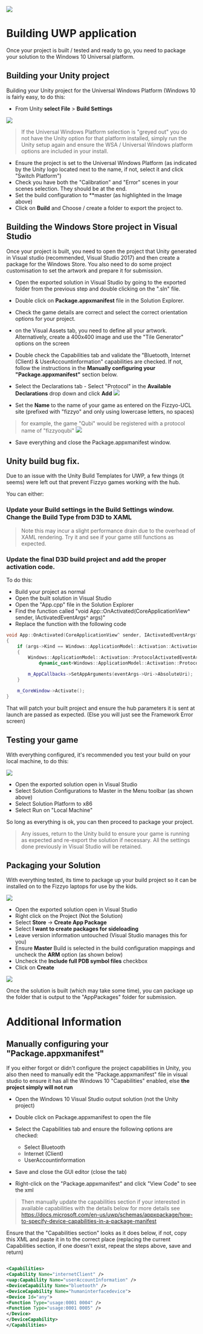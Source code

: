 ![](/Images/FizzyoFrameworkLogo.png)

# Building UWP application

Once your project is built / tested and ready to go, you need to package your solution to the Windows 10 Universal platform.

## Building your Unity project

Building your Unity project for the Universal Windows Platform (Windows 10 is fairly easy, to do this:

- From Unity **select File** > **Build Settings**

![](/Images/BuildSetingsBuild.png)

> If the Universal Windows Platform selection is "greyed out" you do not have the Unity option for that platform installed, simply run the Unity setup again and ensure the WSA / Universal Windows platform options are included in your install.

- Ensure the project is set to the Universal Windows Platform (as indicated by the Unity logo located next to the name, if not, select it and click "Switch Platform")
- Check you have both the "Calibration" and "Error" scenes in your scenes selection.  They should be at the end.
- Set the build configuration to **master (as highlighted in the Image above)
- Click on **Build** and Choose / create a folder to export the project to.

## Building the Windows Store project in Visual Studio

Once your project is built, you need to open the project that Unity generated in Visual studio (recommended, Visual Studio 2017) and then create a package for the Windows Store.
You also need to do some project customisation to set the artwork and prepare it for submission.

- Open the exported solution in Visual Studio by  going to the exported folder from the previous step and double clicking on the ".sln" file.
- Double click on **Package.appxmanifest** file in the Solution Explorer.
- Check the game details are correct and select the correct orientation options for your project.
- on the Visual Assets tab, you need to define all your artwork.  Alternatively, create a 400x400 image and use the "Tile Generator" options on the screen
- Double check the Capabilities tab and validate the "Bluetooth, Internet (Client) & UserAccountinformation" capabilities are checked.  If not, follow the instructions in the **Manually configuring your "Package.appxmanifest"** section below.
- Select the Declarations tab - Select "Protocol" in the **Available Declarations** drop down and click **Add**
![](/Images/ProtocolSettings.png)

- Set the **Name** to the name of your game as entered on the Fizzyo-UCL site (prefixed with "fizzyo" and only using lowercase letters, no spaces)

> for example, the game "Qubi" would be registered with a protocol name of "fizzyoqubi"
> ![](/Images/ProtocolDeclarationsExample.png)

- Save everything and close the Package.appxmanifest window.

## Unity build bug fix.

Due to an issue with the Unity Build Templates for UWP, a few things (it seems) were left out that prevent Fizzyo games working with the hub.

You can either:

### Update your Build settings in the Build Settings window. Change the Build Type from D3D to **XAML**

> Note this may incur a slight performance drain due to the overhead of XAML rendering. Try it and see if your game still functions as expected.

### Update the final D3D build project and add the proper activation code.
To do this:

* Build your project as normal
* Open the built solution in Visual Studio
* Open the "App.cpp" file in the Solution Explorer
* Find the function called "void App::OnActivated(CoreApplicationView^ sender, IActivatedEventArgs^ args)"
* Replace the function with the following code

```cpp
void App::OnActivated(CoreApplicationView^ sender, IActivatedEventArgs^ args)
{
    if (args->Kind == Windows::ApplicationModel::Activation::ActivationKind::Protocol)
    {
        Windows::ApplicationModel::Activation::ProtocolActivatedEventArgs^ eventArgs =
            dynamic_cast<Windows::ApplicationModel::Activation::ProtocolActivatedEventArgs^>(args);

        m_AppCallbacks->SetAppArguments(eventArgs->Uri->AbsoluteUri);
    }

    m_CoreWindow->Activate();
}
```

That will patch your built project and ensure the hub parameters it is sent at launch are passed as expected. 
(Else you will just see the Framework Error screen)

## Testing your game

With everything configured, it's recommended you test your build on your local machine, to do this:

![](/Images/VSBuildSettings.png)

- Open the exported solution open in Visual Studio
- Select Solution Configurations to Master in the Menu toolbar (as shown above)
- Select Solution Platform to x86
- Select Run on "Local Machine"

So long as everything is ok, you can then proceed to package your project.

> Any issues, return to the Unity build to ensure your game is running as expected and re-export the solution if necessary.  All the settings done previously in Visual Studio will be retained.

## Packaging your Solution

With everything tested, its time to package up your build project so it can be installed on to the Fizzyo laptops for use by the kids.

![](/Images/BuildVSProject.png)

- Open the exported solution open in Visual Studio
- Right click on the Project (Not the Solution)
- Select **Store** -> **Create App Package**
- Select **I want to create packages for sideloading**
- Leave version information untouched (Visual Studio manages this for you)
- Ensure **Master** Build is selected in the build configuration mappings and uncheck the **ARM** option (as shown below)
- Uncheck the **Include full PDB symbol files** checkbox
- Click on **Create**

![](/Images/VSPackagingWindow.png)

Once the solution is built (which may take some time), you can package up the folder that is output to the "AppPackages" folder for submission.

# Additional Information

## Manually configuring your "Package.appxmanifest"

If you either forgot or didn't configure the project capabilities in Unity, you also then need to manually edit the "Package.appxmanifest" file in visual studio to ensure it has all the Windows 10 "Capabilities" enabled, else **the project simply will not run**

- Open the Windows 10 Visual Studio output solution (not the Unity project)
- Double click on Package.appxmanifest to open the file
- Select the Capabilities tab and ensure the following options are checked:

    * Select Bluetooth
    * Internet (Client)
    * UserAccountinformation

- Save and close the GUI editor (close the tab)
- Right-click on the "Package.appxmanifest" and click "View Code" to see the xml

> Then manually update the capabilities section if your interested in available capabilities with the details below for more details see <https://docs.microsoft.com/en-us/uwp/schemas/appxpackage/how-to-specify-device-capabilities-in-a-package-manifest>

Ensure that the "Capabilities section" looks as it does below, if not, copy this XML and paste it in to the correct place (replacing the current Capabilities section, if one doesn't exist, repeat the steps above, save and return)


``` XML

<Capabilities>
<Capability Name="internetClient" />
<uap:Capability Name="userAccountInformation" />
<DeviceCapability Name="bluetooth" />
<DeviceCapability Name="humaninterfacedevice">
<Device Id="any">
<Function Type="usage:0001 0004" />
<Function Type="usage:0001 0005" />
</Device>
</DeviceCapability>
</Capabilities>

```
